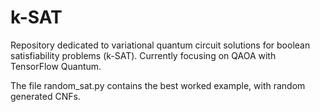 # k-SAT

Repository dedicated to variational quantum circuit solutions for boolean satisfiability problems (k-SAT). Currently focusing on QAOA with TensorFlow Quantum. 

The file random_sat.py contains the best worked example, with random generated CNFs.
